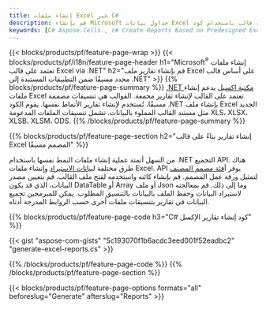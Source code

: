 ```yaml
---
title: إنشاء ملفات Excel عبر C#
description: قم بإنشاء Microsoft جداول بيانات Excel من ورقة قالب باستخدام كود C#
keywords: [C# Aspose.Cells., c# Create Reports Based on Predesigned Excel Template., c# Generate Reports Based on Predesigned Excel Template., c# Create Reports Based on Excel Template., C# Generate Reports Based on Excel Template., c# Create Excel files Based on Excel Template., C# Generate Excel files Based on Excel Template]
---
```

{{< blocks/products/pf/feature-page-wrap >}}
{{< blocks/products/pf/i18n/feature-page-header h1="Microsoft<sup>&reg;</sup> إنشاء ملفات تعتمد على قالب Excel via .NET" h2="قم بإنشاء تقارير ملف Excel على أساس قالب محدد مسبقًا ضمن التطبيقات المستندة إلى .NET" >}}
{{% blocks/products/pf/feature-page-summary %}}
[.NET مكتبة اكسيل](/cells/ar/net/) يدعم إنشاء ملفات Excel تعتمد على القالب لإنشاء تقارير مجمعة. القوالب هي تنسيقات مصممة مسبقًا، تُستخدم لإنشاء تقارير الأنماط نفسها. يقوم الكود .NET بإنشاء ملف Excel الجديد مثل مستند القالب المملوء بالبيانات. تشمل تنسيقات الملفات المدعومة XLS، XLSX، XLSB، XLSM، ODS.
{{% /blocks/products/pf/feature-page-summary %}}

{{% blocks/products/pf/feature-page-section h2="إنشاء تقارير بناءً على قالب Excel المصمم مسبقًا" %}}

من السهل أتمتة عملية إنشاء ملفات النمط نفسها باستخدام .NET التجميع API. هناك طرق مختلفة ل[بيانات الاستيراد](https://docs.aspose.com/cells/net/import-data-into-worksheet/#importing-data-from-json) وإنشاء ملفات Excel. API يوفر أ[فئة مصمم المصنف](https://reference.aspose.com/cells/net/aspose.cells/workbookdesigner) لتمثيل ورقة عمل المصمم. قم بإنشاء كائنه واستخدمه لفتح ملف القالب. قم بتعيين مصدر البيانات، الذي قد يكون DataTable أو Array أو ملف Json وما إلى ذلك. قم بمعالجته لاستيراد البيانات وحفظ الملف بالبيانات بالتنسيق المطلوب. يمكن للمبرمجين تجميع البيانات في تقارير بتنسيقات ملفات أخرى حسب الروابط المدرجة أدناه.



{{% blocks/products/pf/feature-page-code h3="C# كود إنشاء تقارير الإكسل" %}}

{{< gist "aspose-com-gists" "5c193070f1b6acdc3eed001f52eadbc2" "generate-excel-reports.cs" >}}

{{% /blocks/products/pf/feature-page-code %}}
{{% /blocks/products/pf/feature-page-section %}}

{{< blocks/products/pf/feature-page-options formats="all" beforeslug="Generate" afterslug="Reports" >}}
